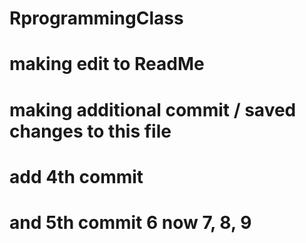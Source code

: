 # RprogrammingClass
# making edit to ReadMe
# making additional commit / saved changes to this file
# add 4th commit
# and 5th commit 6 now 7, 8, 9 
